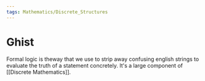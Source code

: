 ```yaml
---
tags: Mathematics/Discrete_Structures
---
```


# Ghist

Formal logic is theway that we use to strip away confusing english strings to evaluate the truth of a statement concretely. It's a large component of [[Discrete Mathematics]].